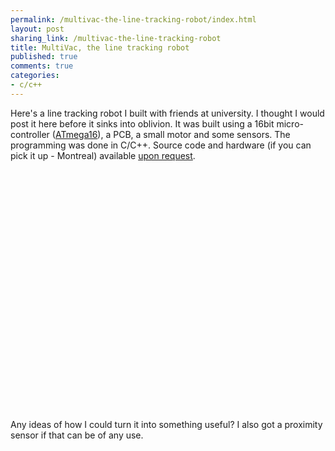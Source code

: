 ```yaml
---
permalink: /multivac-the-line-tracking-robot/index.html
layout: post
sharing_link: /multivac-the-line-tracking-robot
title: MultiVac, the line tracking robot
published: true
comments: true
categories:
- c/c++
---
```

<p>Here's a line tracking robot I built with friends at university. I thought I would post it here before it sinks into oblivion. It was built using a 16bit&nbsp;micro-controller (<a href="http://www.atmel.com/dyn/products/product_card.asp?PN=ATmega16">ATmega16</a>), a PCB, a small motor and some sensors. The programming was done in C/C++. Source code and hardware (if you can pick it up - Montreal) available <a href="http://twitter.com/olivierll">upon request</a>.</p>
<p>
<object height="385" width="480">
<param name="movie" value="http://www.youtube.com/v/bndYfanDBS8?fs=1&amp;hl=en_US" />
<param name="allowFullScreen" value="true" />
<param name="allowscriptaccess" value="always" /><embed src="http://www.youtube.com/v/bndYfanDBS8?fs=1&amp;hl=en_US" type="application/x-shockwave-flash" height="385" width="480"></embed>
</object>
</p>
<p>Any ideas of how I could turn it into something useful? I also got a proximity sensor if that can be of any use.</p>

